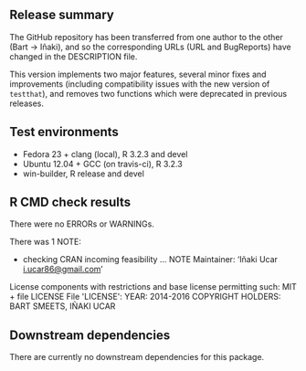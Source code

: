 ## Release summary

The GitHub repository has been transferred from one author to the other (Bart -> Iñaki), and so the corresponding URLs (URL and BugReports) have changed in the DESCRIPTION file.

This version implements two major features, several minor fixes and improvements (including compatibility issues with the new version of `testthat`), and removes two functions which were deprecated in previous releases.

## Test environments

* Fedora 23 + clang (local), R 3.2.3 and devel
* Ubuntu 12.04 + GCC (on travis-ci), R 3.2.3
* win-builder, R release and devel

## R CMD check results

There were no ERRORs or WARNINGs.

There was 1 NOTE:

* checking CRAN incoming feasibility ... NOTE
Maintainer: ‘Iñaki Ucar <i.ucar86@gmail.com>’

License components with restrictions and base license permitting such:
  MIT + file LICENSE
File 'LICENSE':
  YEAR: 2014-2016
  COPYRIGHT HOLDERS: BART SMEETS, IÑAKI UCAR

## Downstream dependencies

There are currently no downstream dependencies for this package.
